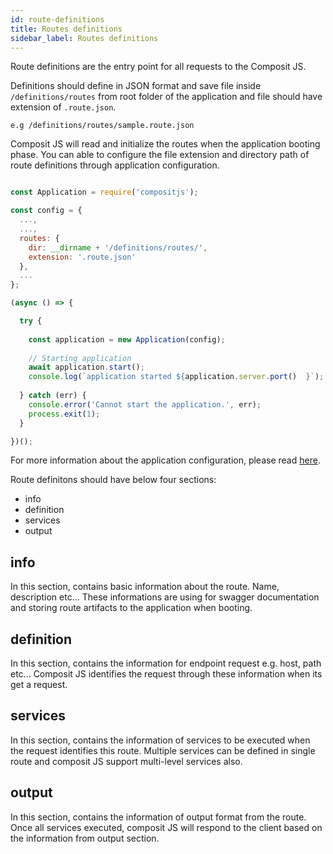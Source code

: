 ```yaml
---
id: route-definitions
title: Routes definitions
sidebar_label: Routes definitions
---
```


Route definitions are the entry point for all requests to the Composit JS. 

Definitions should define in JSON format and save file inside `/definitions/routes` from root folder of the application and file should have extension of `.route.json`. 

`e.g /definitions/routes/sample.route.json`

Composit JS will read and initialize the routes when the application booting phase. You can able to configure the file extension and directory path of route definitions through application configuration.

```js

const Application = require('compositjs');

const config = {
  ...,
  ...,
  routes: {
    dir: __dirname + '/definitions/routes/',
    extension: '.route.json'
  },
  ...
};

(async () => {

  try {
  
    const application = new Application(config);
    
    // Starting application
    await application.start();
    console.log(`application started ${application.server.port()  }`);
  
  } catch (err) {
    console.error('Cannot start the application.', err);
    process.exit(1);
  }

})();

```

For more information about the application configuration, please read [here](application.md#applicationConfiguration).

Route definitons should have below four sections:

- info
- definition
- services
- output

## info

In this section, contains basic information about the route. Name, description etc... These informations are using for swagger documentation and storing route artifacts to the application when booting.

## definition

In this section, contains the information for endpoint request e.g. host, path etc... Composit JS identifies the request through these information when its get a request.

## services

In this section, contains the information of services to be executed when the request identifies this route. Multiple services can be defined in single route and composit JS support multi-level services also.

## output

In this section, contains the information of output format from the route. Once all services executed, composit JS will respond to the client based on the information from output section.